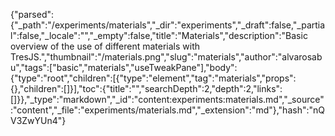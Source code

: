 {"parsed":{"_path":"/experiments/materials","_dir":"experiments","_draft":false,"_partial":false,"_locale":"","_empty":false,"title":"Materials","description":"Basic overview of the use of different materials with TresJS.","thumbnail":"/materials.png","slug":"materials","author":"alvarosabu","tags":["basic","materials","useTweakPane"],"body":{"type":"root","children":[{"type":"element","tag":"materials","props":{},"children":[]}],"toc":{"title":"","searchDepth":2,"depth":2,"links":[]}},"_type":"markdown","_id":"content:experiments:materials.md","_source":"content","_file":"experiments/materials.md","_extension":"md"},"hash":"nQV3ZwYUn4"}